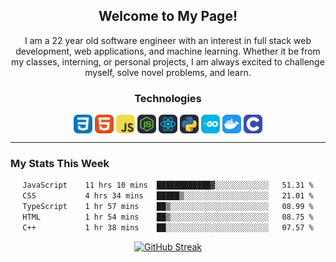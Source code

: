<section align=center><h1>Welcome to My Page!</h1>
  <p>I am a 22 year old software engineer with an interest in full stack web development, web applications, and machine learning. Whether it be from my classes, interning, or personal projects, I am always excited to challenge myself, solve novel problems, and learn.</p></section>

<section align=center >
  <h3 align=center>Technologies</h3>
  <img align=center display=inline-block width=30px src = "images/CSS.svg">
  <img align=center display=inline-block width=30px src = "images/HTML.svg">
  <img align=center display=inline-block width=30px src = "images/JavaScript.svg">
    <img align=center display=inline-block width=30px src = "images/NodeJS-Dark.svg">
    <img align=center display=inline-block width=30px src = "images/React-Dark.svg">
    <img align=center display=inline-block width=30px src = "images/Python-Dark.svg">
  <img align=center display=inline-block width=30px src= "images/GoLang.svg">
  <img align=center display=inline-block width=30px src = "images/Docker.svg">
  <img align=center display=inline-block width=30px src = "images/C.svg">
  

</section><hr>
<h3 align=left>My Stats This Week</h3>

<section align=center>
  
<!--START_SECTION:waka-->

```txt
JavaScript    11 hrs 10 mins  ████████████▓░░░░░░░░░░░░   51.31 %
CSS           4 hrs 34 mins   █████▒░░░░░░░░░░░░░░░░░░░   21.01 %
TypeScript    1 hr 57 mins    ██▒░░░░░░░░░░░░░░░░░░░░░░   08.99 %
HTML          1 hr 54 mins    ██▒░░░░░░░░░░░░░░░░░░░░░░   08.75 %
C++           1 hr 38 mins    ██░░░░░░░░░░░░░░░░░░░░░░░   07.57 %
```

<!--END_SECTION:waka-->

</section>

<section align=center>
  
[![GitHub Streak](https://streak-stats.demolab.com?user=AliArgonaut&theme=gruvbox-duo)](https://git.io/streak-stats)

</section>
